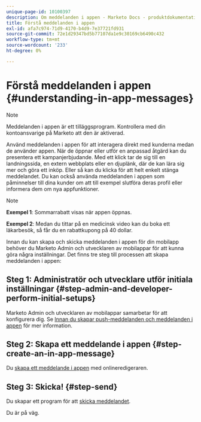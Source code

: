 ```yaml
---
unique-page-id: 10100397
description: Om meddelanden i appen - Marketo Docs - produktdokumentation
title: Förstå meddelanden i appen
exl-id: afa7c974-71d9-4170-b4d9-7e37721fd931
source-git-commit: 72e1d29347bd5b77107da1e9c30169cb6490c432
workflow-type: tm+mt
source-wordcount: '233'
ht-degree: 0%

---
```


# Förstå meddelanden i appen {#understanding-in-app-messages}

>[!NOTE]
>
>Meddelanden i appen är ett tilläggsprogram. Kontrollera med din kontoansvarige på Marketo att den är aktiverad.

Använd meddelanden i appen för att interagera direkt med kunderna medan de använder appen. När de öppnar eller utför en anpassad åtgärd kan du presentera ett kampanjerbjudande. Med ett klick tar de sig till en landningssida, en extern webbplats eller en djuplänk, där de kan lära sig mer och göra ett inköp. Eller så kan du klicka för att helt enkelt stänga meddelandet.  Du kan också använda meddelanden i appen som påminnelser till dina kunder om att till exempel slutföra deras profil eller informera dem om nya appfunktioner.

>[!NOTE]
>
>**Exempel 1**: Sommarrabatt visas när appen öppnas.
>
>**Exempel 2**: Medan du tittar på en medicinsk video kan du boka ett läkarbesök, så får du en rabattkupong på 40 dollar.

Innan du kan skapa och skicka meddelanden i appen för din mobilapp behöver du Marketo Admin och utvecklaren av mobilappar för att kunna göra några inställningar.  Det finns tre steg till processen att skapa meddelanden i appen:

## Steg 1: Administratör och utvecklare utför initiala inställningar {#step-admin-and-developer-perform-initial-setups}

Marketo Admin och utvecklaren av mobilappar samarbetar för att konfigurera dig. Se [Innan du skapar push-meddelanden och meddelanden i appen](/help/marketo/product-docs/mobile-marketing/admin/before-you-create-push-notifications-and-in-app-messages.md) för mer information.

## Steg 2: Skapa ett meddelande i appen {#step-create-an-in-app-message}

Du [skapa ett meddelande i appen](/help/marketo/product-docs/mobile-marketing/in-app-messages/creating-in-app-messages/create-an-in-app-message.md) med onlineredigeraren.

## Steg 3: Skicka! {#step-send}

Du skapar ett program för att [skicka meddelandet](/help/marketo/product-docs/mobile-marketing/in-app-messages/sending-your-in-app-message/send-your-in-app-message.md).

Du är på väg.
